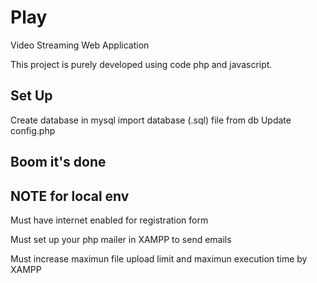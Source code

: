 # Play
Video Streaming Web Application

This project is purely developed using code php and javascript.

## Set Up
Create database in mysql
import database (.sql) file from db
Update config.php

## Boom it's done

## NOTE for local env
Must have internet enabled for registration form

Must set up your php mailer in XAMPP to send emails

Must increase maximun file upload limit and maximun execution time by XAMPP
